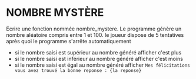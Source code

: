 # NOMBRE MYSTÈRE

Ecrire une fonction nommée nombre_mystere.
Le programme génère un nombre aléatoire compris entre 1 et 100.
le joueur dispose de 5 tentatives après quoi le programme s'arrête automatiquement

- si le nombre saisi est supérieur au nombre généré afficher c'est plus
- si le nombre saisi est inférieur au nombre généré afficher c'est moins
- si le nombre saisi est égal au nombre généré afficher `Mes félicitations vous avez trouvé la bonne reponse : {la reponse}`
